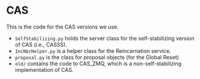 # CAS

This is the code for the CAS versions we use.

* `SelfStabilizing.py` holds the server class for the self-stabilizing version of
CAS (i.e., CASSS).
* `IncNbrHelper.py` is a helper class for the Reincarnation service.
* `proposal.py` is the class for proposal objects (for the Global Reset)
* `old/` contains the code to CAS_ZMQ, which is a non-self-stabilizing
  implementation of CAS.
